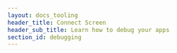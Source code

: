```yaml
---
layout: docs_tooling
header_title: Connect Screen
header_sub_title: Learn how to debug your apps
section_id: debugging
---
```

